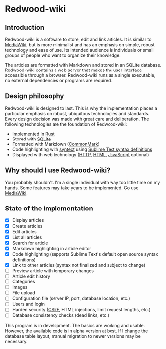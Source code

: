 # Redwood-wiki

## Introduction

Redwood-wiki is a software to store, edit and link articles. It is similar to [MediaWiki](https://www.mediawiki.org/wiki/MediaWiki), but is more minimalist and has an emphasis on simple, robust technology and ease of use. Its intended audience is individuals or small groups of people who want to organize their knowledge.

The articles are formatted with Markdown and stored in an SQLite database. Redwood-wiki contains a web server that makes the user interface accessible through a browser. Redwood-wiki runs as a single executable, no external dependencies or programs are required.

## Design philosophy

Redwood-wiki is designed to last. This is why the implementation places a particular emphasis on robust, ubiquitous technologies and standards. Every design decision was made with great care and deliberation. The following technologies are the foundation of Redwood-wiki:

- Implemented in [Rust](https://www.rust-lang.org/)
- Stored with [SQLite](https://sqlite.org/)
- Formatted with Markdown ([CommonMark](https://commonmark.org/))
- Code highlighting with [syntect](https://github.com/trishume/syntect) using [Sublime Text syntax definitions](https://www.sublimetext.com/docs/syntax.html#include-syntax)
- Displayed with web technology ([HTTP](https://en.wikipedia.org/wiki/Hypertext_Transfer_Protocol), [HTML](https://en.wikipedia.org/wiki/HTML), [JavaScript](https://en.wikipedia.org/wiki/JavaScript) optional)

## Why should I use Redwood-wiki?

You probably shouldn't. I'm a single individual with way too little time on my hands. Some features may take years to be implemented. Go use [MediaWiki](https://www.mediawiki.org/wiki/MediaWiki).

## State of the implementation

- [x] Display articles
- [x] Create articles
- [x] Edit articles
- [x] List all articles
- [x] Search for article
- [x] Markdown highlighting in article editor
- [x] Code highlighting (supports Sublime Text's default open source syntax definitions)
- [x] Link to other articles (syntax not finalized and subject to change)
- [ ] Preview article with temporary changes
- [ ] Article edit history
- [ ] Categories
- [ ] Images
- [ ] File upload
- [ ] Configuration file (server IP, port, database location, etc.)
- [ ] Users and login
- [ ] Harden security ([CSRF](https://en.wikipedia.org/wiki/Cross-site_request_forgery), HTML injections, limit request lengths, etc.)
- [ ] Database consistency checks (dead links, etc.)

This program is in development. The basics are working and usable. However, the available code is in alpha version at best. If I change the database table layout, manual migration to newer versions may be necessary.
